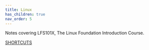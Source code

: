 ```yaml
---
title: Linux
has_children: true
nav_order: 5
---
```

Notes covering LFS101X, The Linux Foundation Introduction Course.

[SHORTCUTS](./Shortcuts)